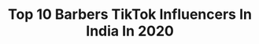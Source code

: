 ---
title: Top 10 Barbers TikTok Influencers In India In 2020
description: >-
  Find top barbers TikTok influencers in India in 2020. Most popular hashtags: #barber #haircut #doubleexposure #hairstyle.
platform: TikTok
profiles:
  - username: "mani_barber"
    fullname: >-
      🅼A🅽I   🅱A🆁🅱E🆁
    location: "India"
    followers: 98909
    engagement: 1075
    commentsToLikes: 0.013726
    id: ck81s0rdfp6kf0j78yfyzxczw
    verified: false
    hashtags: "#skin, #barber, #barberia, #skinroutine"
  - username: "puneetsachdeva16"
    fullname: >-
      puneetsachdeva16
    location: "India"
    followers: 4981
    engagement: 1743
    commentsToLikes: 0.037434
    id: ckan3e44m4rd60i78x5kj1jiw
    verified: false
    hashtags: "#cleaning, #sweet, #tommorowland, #lover"
  - username: "sj_official_111"
    fullname: >-
      SHAHID JAMAL SJ
    location: "India"
    followers: 107051
    engagement: 874
    commentsToLikes: 0.046204
    id: ck81qvr8dka9e0j78t3v8sokn
    verified: false
    hashtags: "#asim, #followme, #beautiful, #sjsalon"
  - username: "khatiswag786"
    fullname: >-
      KHATI_SWAG__
    location: "India"
    followers: 28078
    engagement: 751
    commentsToLikes: 0.014350
    id: ck931ihg4eu4p0j78vtp72wyr
    verified: false
    hashtags: "#kgf2, #lifebuoykarona, #nocoronavirus, #swagat"
  - username: "telugu__officials"
    fullname: >-
      Telugu __officials🕉
    location: "India"
    followers: 139757
    engagement: 1368
    commentsToLikes: 0.006945
    id: ckan10msbt8nr0i78aeqpaogl
    verified: false
    hashtags: "#pspk, #redthefilm, #tiktoktollywood, #support"
  - username: "riyalove64"
    fullname: >-
      ranilove64
    location: "India"
    followers: 273264
    engagement: 960
    commentsToLikes: 0.009549
    id: ckaij13anczeh0i78wrur4xfi
    verified: false
    hashtags: "#chone, #viral, #yesa, #mujhe"
  - username: "aajtak"
    fullname: >-
      Aajtak
    location: "India"
    followers: 526270
    engagement: 712
    commentsToLikes: 0.009065
    id: ck8qncjfku0h40j78o0u5wauo
    verified: true
    hashtags: "#cleanliness, #animal, #delhi, #indianarmy"
  - username: "onepersentclub"
    fullname: >-
      OnePersent Club
    location: "India"
    followers: 2844690
    engagement: 1167
    commentsToLikes: 0.001883
    id: ck7zo13rwgtic0j78dx00tm89
    verified: false
    hashtags: "#findyoursexy, #thankyou, #sadlife, #1minmovie"
  - username: "sneha_rahaman05"
    fullname: >-
      ❤️Tiyasha❤️
    location: "India"
    followers: 135121
    engagement: 2040
    commentsToLikes: 0.037717
    id: ck9glnml0p6ch0j789hcri487
    verified: false
    hashtags: "#lipcolourchalle, #funny, #fantasyeyes, #funnymemes"
  - username: "maxbhoriaofficial"
    fullname: >-
      MAX Bhoria
    location: "India"
    followers: 2007
    engagement: 1438
    commentsToLikes: 0.017808
    id: cka106zb9igly0i781renecs8
    verified: false
    hashtags: "#thanksmaa, #happyholi2020, #hindimotivation, #realyl"
---